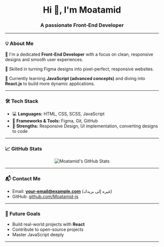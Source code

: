 <h1 align="center">Hi 👋, I'm Moatamid</h1>
<h3 align="center">A passionate Front-End Developer</h3>

---

### 💡 About Me

🎯 I'm a dedicated **Front-End Developer** with a focus on clean, responsive designs and smooth user experiences.

🎨 Skilled in turning Figma designs into pixel-perfect, responsive websites.

🌱 Currently learning **JavaScript (advanced concepts)** and diving into **React.js** to build more dynamic applications.

---

### 🛠️ Tech Stack

- 💻 **Languages:** HTML, CSS, SCSS, JavaScript  
- 🧩 **Frameworks & Tools:** Figma, Git, GitHub  
- 🎨 **Strengths:** Responsive Design, UI implementation, converting designs to code

---

### 📈 GitHub Stats

<p align="center">
  <img src="https://github-readme-stats.vercel.app/api?username=Moatamid-js&show_icons=true&theme=radical" alt="Moatamid's GitHub Stats" />
</p>

---

### 📬 Contact Me

- Email: **your-email@example.com** (غيره إلى بريدك)
- GitHub: [github.com/Moatamid-js](https://github.com/Moatamid-js)

---

### 🚀 Future Goals

- Build real-world projects with **React**
- Contribute to open-source projects
- Master JavaScript deeply

---

